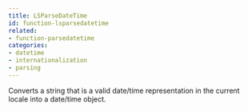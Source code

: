 ```yaml
---
title: LSParseDateTime
id: function-lsparsedatetime
related:
- function-parsedatetime
categories:
- datetime
- internationalization
- parsing
---
```


Converts a string that is a valid date/time representation in the current locale into a date/time object.
